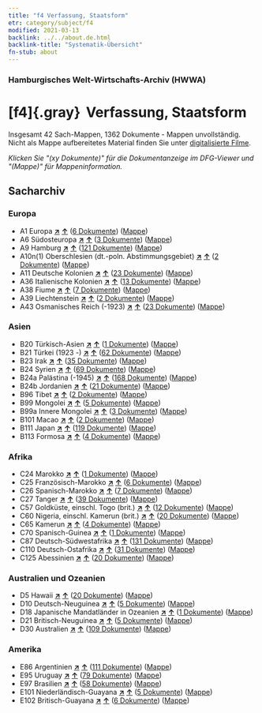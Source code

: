 ```yaml
---
title: "f4 Verfassung, Staatsform"
etr: category/subject/f4
modified: 2021-03-13
backlink: ../../about.de.html
backlink-title: "Systematik-Übersicht"
fn-stub: about
---
```


### Hamburgisches Welt-Wirtschafts-Archiv (HWWA)
# [f4]{.gray}&#8201; Verfassung, Staatsform&#160; 




Insgesamt 42 Sach-Mappen, 1362 Dokumente - Mappen unvollständig.
Nicht als Mappe aufbereitetes Material finden Sie unter [digitalisierte Filme](/film/h1_sh).

_Klicken Sie "(xy Dokumente)" für die Dokumentanzeige im DFG-Viewer und "(Mappe)" für Mappeninformation._

## Sacharchiv




### Europa

- A1 Europa [**&nearr;**](../../../geo/i/140892/about.de.html "Europa (alle Mappen)") [**&uarr;**](../../../geo/about.de.html#A1 "Ländersystematik") (<a href="https://pm20.zbw.eu/dfgview/sh/140892,144355" title="über: Europa : Verfassung, Staatsform" target="_blank">6 Dokumente</a>) ([Mappe](http://purl.org/pressemappe20/folder/sh/140892,144355))
- A6 Südosteuropa [**&nearr;**](../../../geo/i/140900/about.de.html "Südosteuropa (alle Mappen)") [**&uarr;**](../../../geo/about.de.html#A6 "Ländersystematik") (<a href="https://pm20.zbw.eu/dfgview/sh/140900,144355" title="über: Südosteuropa : Verfassung, Staatsform" target="_blank">3 Dokumente</a>) ([Mappe](http://purl.org/pressemappe20/folder/sh/140900,144355))
- A9 Hamburg [**&nearr;**](../../../geo/i/140905/about.de.html "Hamburg (alle Mappen)") [**&uarr;**](../../../geo/about.de.html#A9 "Ländersystematik") (<a href="https://pm20.zbw.eu/dfgview/sh/140905,144355" title="über: Hamburg : Verfassung, Staatsform" target="_blank">121 Dokumente</a>) ([Mappe](http://purl.org/pressemappe20/folder/sh/140905,144355))
- A10n(1) Oberschlesien (dt.-poln. Abstimmungsgebiet) [**&nearr;**](../../../geo/i/140948/about.de.html "Oberschlesien (dt.-poln. Abstimmungsgebiet) (alle Mappen)") [**&uarr;**](../../../geo/about.de.html#A10n(1) "Ländersystematik") (<a href="https://pm20.zbw.eu/dfgview/sh/140948,144355" title="über: Oberschlesien (dt.-poln. Abstimmungsgebiet) : Verfassung, Staatsform" target="_blank">2 Dokumente</a>) ([Mappe](http://purl.org/pressemappe20/folder/sh/140948,144355))
- A11 Deutsche Kolonien [**&nearr;**](../../../geo/i/140960/about.de.html "Deutsche Kolonien (alle Mappen)") [**&uarr;**](../../../geo/about.de.html#A11 "Ländersystematik") (<a href="https://pm20.zbw.eu/dfgview/sh/140960,144355" title="über: Deutsche Kolonien : Verfassung, Staatsform" target="_blank">23 Dokumente</a>) ([Mappe](http://purl.org/pressemappe20/folder/sh/140960,144355))
- A36 Italienische Kolonien [**&nearr;**](../../../geo/i/141012/about.de.html "Italienische Kolonien (alle Mappen)") [**&uarr;**](../../../geo/about.de.html#A36 "Ländersystematik") (<a href="https://pm20.zbw.eu/dfgview/sh/141012,144355" title="über: Italienische Kolonien : Verfassung, Staatsform" target="_blank">13 Dokumente</a>) ([Mappe](http://purl.org/pressemappe20/folder/sh/141012,144355))
- A38 Fiume [**&nearr;**](../../../geo/i/141014/about.de.html "Fiume (alle Mappen)") [**&uarr;**](../../../geo/about.de.html#A38 "Ländersystematik") (<a href="https://pm20.zbw.eu/dfgview/sh/141014,144355" title="über: Fiume : Verfassung, Staatsform" target="_blank">7 Dokumente</a>) ([Mappe](http://purl.org/pressemappe20/folder/sh/141014,144355))
- A39 Liechtenstein [**&nearr;**](../../../geo/i/141016/about.de.html "Liechtenstein (alle Mappen)") [**&uarr;**](../../../geo/about.de.html#A39 "Ländersystematik") (<a href="https://pm20.zbw.eu/dfgview/sh/141016,144355" title="über: Liechtenstein : Verfassung, Staatsform" target="_blank">2 Dokumente</a>) ([Mappe](http://purl.org/pressemappe20/folder/sh/141016,144355))
- A43 Osmanisches Reich (-1923) [**&nearr;**](../../../geo/i/141034/about.de.html "Osmanisches Reich (-1923) (alle Mappen)") [**&uarr;**](../../../geo/about.de.html#A43 "Ländersystematik") (<a href="https://pm20.zbw.eu/dfgview/sh/141034,144355" title="über: Osmanisches Reich (-1923) : Verfassung, Staatsform" target="_blank">23 Dokumente</a>) ([Mappe](http://purl.org/pressemappe20/folder/sh/141034,144355))

### Asien

- B20 Türkisch-Asien [**&nearr;**](../../../geo/i/141108/about.de.html "Türkisch-Asien (alle Mappen)") [**&uarr;**](../../../geo/about.de.html#B20 "Ländersystematik") (<a href="https://pm20.zbw.eu/dfgview/sh/141108,144355" title="über: Türkisch-Asien : Verfassung, Staatsform" target="_blank">1 Dokumente</a>) ([Mappe](http://purl.org/pressemappe20/folder/sh/141108,144355))
- B21 Türkei (1923 -) [**&nearr;**](../../../geo/i/141111/about.de.html "Türkei (1923 -) (alle Mappen)") [**&uarr;**](../../../geo/about.de.html#B21 "Ländersystematik") (<a href="https://pm20.zbw.eu/dfgview/sh/141111,144355" title="über: Türkei (1923 -) : Verfassung, Staatsform" target="_blank">62 Dokumente</a>) ([Mappe](http://purl.org/pressemappe20/folder/sh/141111,144355))
- B23 Irak [**&nearr;**](../../../geo/i/141113/about.de.html "Irak (alle Mappen)") [**&uarr;**](../../../geo/about.de.html#B23 "Ländersystematik") (<a href="https://pm20.zbw.eu/dfgview/sh/141113,144355" title="über: Irak : Verfassung, Staatsform" target="_blank">35 Dokumente</a>) ([Mappe](http://purl.org/pressemappe20/folder/sh/141113,144355))
- B24 Syrien [**&nearr;**](../../../geo/i/141114/about.de.html "Syrien (alle Mappen)") [**&uarr;**](../../../geo/about.de.html#B24 "Ländersystematik") (<a href="https://pm20.zbw.eu/dfgview/sh/141114,144355" title="über: Syrien : Verfassung, Staatsform" target="_blank">69 Dokumente</a>) ([Mappe](http://purl.org/pressemappe20/folder/sh/141114,144355))
- B24a Palästina (-1945) [**&nearr;**](../../../geo/i/141115/about.de.html "Palästina (-1945) (alle Mappen)") [**&uarr;**](../../../geo/about.de.html#B24a "Ländersystematik") (<a href="https://pm20.zbw.eu/dfgview/sh/141115,144355" title="über: Palästina (-1945) : Verfassung, Staatsform" target="_blank">168 Dokumente</a>) ([Mappe](http://purl.org/pressemappe20/folder/sh/141115,144355))
- B24b Jordanien [**&nearr;**](../../../geo/i/141116/about.de.html "Jordanien (alle Mappen)") [**&uarr;**](../../../geo/about.de.html#B24b "Ländersystematik") (<a href="https://pm20.zbw.eu/dfgview/sh/141116,144355" title="über: Jordanien : Verfassung, Staatsform" target="_blank">21 Dokumente</a>) ([Mappe](http://purl.org/pressemappe20/folder/sh/141116,144355))
- B96 Tibet [**&nearr;**](../../../geo/i/141259/about.de.html "Tibet (alle Mappen)") [**&uarr;**](../../../geo/about.de.html#B96 "Ländersystematik") (<a href="https://pm20.zbw.eu/dfgview/sh/141259,144355" title="über: Tibet : Verfassung, Staatsform" target="_blank">2 Dokumente</a>) ([Mappe](http://purl.org/pressemappe20/folder/sh/141259,144355))
- B99 Mongolei [**&nearr;**](../../../geo/i/141261/about.de.html "Mongolei (alle Mappen)") [**&uarr;**](../../../geo/about.de.html#B99 "Ländersystematik") (<a href="https://pm20.zbw.eu/dfgview/sh/141261,144355" title="über: Mongolei : Verfassung, Staatsform" target="_blank">5 Dokumente</a>) ([Mappe](http://purl.org/pressemappe20/folder/sh/141261,144355))
- B99a Innere Mongolei [**&nearr;**](../../../geo/i/141264/about.de.html "Innere Mongolei (alle Mappen)") [**&uarr;**](../../../geo/about.de.html#B99a "Ländersystematik") (<a href="https://pm20.zbw.eu/dfgview/sh/141264,144355" title="über: Innere Mongolei : Verfassung, Staatsform" target="_blank">3 Dokumente</a>) ([Mappe](http://purl.org/pressemappe20/folder/sh/141264,144355))
- B101 Macao [**&nearr;**](../../../geo/i/141267/about.de.html "Macao (alle Mappen)") [**&uarr;**](../../../geo/about.de.html#B101 "Ländersystematik") (<a href="https://pm20.zbw.eu/dfgview/sh/141267,144355" title="über: Macao : Verfassung, Staatsform" target="_blank">2 Dokumente</a>) ([Mappe](http://purl.org/pressemappe20/folder/sh/141267,144355))
- B111 Japan [**&nearr;**](../../../geo/i/141272/about.de.html "Japan (alle Mappen)") [**&uarr;**](../../../geo/about.de.html#B111 "Ländersystematik") (<a href="https://pm20.zbw.eu/dfgview/sh/141272,144355" title="über: Japan : Verfassung, Staatsform" target="_blank">119 Dokumente</a>) ([Mappe](http://purl.org/pressemappe20/folder/sh/141272,144355))
- B113 Formosa [**&nearr;**](../../../geo/i/141274/about.de.html "Formosa (alle Mappen)") [**&uarr;**](../../../geo/about.de.html#B113 "Ländersystematik") (<a href="https://pm20.zbw.eu/dfgview/sh/141274,144355" title="über: Formosa : Verfassung, Staatsform" target="_blank">4 Dokumente</a>) ([Mappe](http://purl.org/pressemappe20/folder/sh/141274,144355))

### Afrika

- C24 Marokko [**&nearr;**](../../../geo/i/141356/about.de.html "Marokko (alle Mappen)") [**&uarr;**](../../../geo/about.de.html#C24 "Ländersystematik") (<a href="https://pm20.zbw.eu/dfgview/sh/141356,144355" title="über: Marokko : Verfassung, Staatsform" target="_blank">1 Dokumente</a>) ([Mappe](http://purl.org/pressemappe20/folder/sh/141356,144355))
- C25 Französisch-Marokko [**&nearr;**](../../../geo/i/141358/about.de.html "Französisch-Marokko (alle Mappen)") [**&uarr;**](../../../geo/about.de.html#C25 "Ländersystematik") (<a href="https://pm20.zbw.eu/dfgview/sh/141358,144355" title="über: Französisch-Marokko : Verfassung, Staatsform" target="_blank">6 Dokumente</a>) ([Mappe](http://purl.org/pressemappe20/folder/sh/141358,144355))
- C26 Spanisch-Marokko [**&nearr;**](../../../geo/i/141359/about.de.html "Spanisch-Marokko (alle Mappen)") [**&uarr;**](../../../geo/about.de.html#C26 "Ländersystematik") (<a href="https://pm20.zbw.eu/dfgview/sh/141359,144355" title="über: Spanisch-Marokko : Verfassung, Staatsform" target="_blank">7 Dokumente</a>) ([Mappe](http://purl.org/pressemappe20/folder/sh/141359,144355))
- C27 Tanger [**&nearr;**](../../../geo/i/141360/about.de.html "Tanger (alle Mappen)") [**&uarr;**](../../../geo/about.de.html#C27 "Ländersystematik") (<a href="https://pm20.zbw.eu/dfgview/sh/141360,144355" title="über: Tanger : Verfassung, Staatsform" target="_blank">39 Dokumente</a>) ([Mappe](http://purl.org/pressemappe20/folder/sh/141360,144355))
- C57 Goldküste, einschl. Togo (brit.) [**&nearr;**](../../../geo/i/141406/about.de.html "Goldküste, einschl. Togo (brit.) (alle Mappen)") [**&uarr;**](../../../geo/about.de.html#C57 "Ländersystematik") (<a href="https://pm20.zbw.eu/dfgview/sh/141406,144355" title="über: Goldküste, einschl. Togo (brit.) : Verfassung, Staatsform" target="_blank">12 Dokumente</a>) ([Mappe](http://purl.org/pressemappe20/folder/sh/141406,144355))
- C60 Nigeria, einschl. Kamerun (brit.) [**&nearr;**](../../../geo/i/141409/about.de.html "Nigeria, einschl. Kamerun (brit.) (alle Mappen)") [**&uarr;**](../../../geo/about.de.html#C60 "Ländersystematik") (<a href="https://pm20.zbw.eu/dfgview/sh/141409,144355" title="über: Nigeria, einschl. Kamerun (brit.) : Verfassung, Staatsform" target="_blank">20 Dokumente</a>) ([Mappe](http://purl.org/pressemappe20/folder/sh/141409,144355))
- C65 Kamerun [**&nearr;**](../../../geo/i/141410/about.de.html "Kamerun (alle Mappen)") [**&uarr;**](../../../geo/about.de.html#C65 "Ländersystematik") (<a href="https://pm20.zbw.eu/dfgview/sh/141410,144355" title="über: Kamerun : Verfassung, Staatsform" target="_blank">4 Dokumente</a>) ([Mappe](http://purl.org/pressemappe20/folder/sh/141410,144355))
- C70 Spanisch-Guinea [**&nearr;**](../../../geo/i/141412/about.de.html "Spanisch-Guinea (alle Mappen)") [**&uarr;**](../../../geo/about.de.html#C70 "Ländersystematik") (<a href="https://pm20.zbw.eu/dfgview/sh/141412,144355" title="über: Spanisch-Guinea : Verfassung, Staatsform" target="_blank">1 Dokumente</a>) ([Mappe](http://purl.org/pressemappe20/folder/sh/141412,144355))
- C87 Deutsch-Südwestafrika [**&nearr;**](../../../geo/i/141450/about.de.html "Deutsch-Südwestafrika (alle Mappen)") [**&uarr;**](../../../geo/about.de.html#C87 "Ländersystematik") (<a href="https://pm20.zbw.eu/dfgview/sh/141450,144355" title="über: Deutsch-Südwestafrika : Verfassung, Staatsform" target="_blank">131 Dokumente</a>) ([Mappe](http://purl.org/pressemappe20/folder/sh/141450,144355))
- C110 Deutsch-Ostafrika [**&nearr;**](../../../geo/i/141471/about.de.html "Deutsch-Ostafrika (alle Mappen)") [**&uarr;**](../../../geo/about.de.html#C110 "Ländersystematik") (<a href="https://pm20.zbw.eu/dfgview/sh/141471,144355" title="über: Deutsch-Ostafrika : Verfassung, Staatsform" target="_blank">31 Dokumente</a>) ([Mappe](http://purl.org/pressemappe20/folder/sh/141471,144355))
- C125 Abessinien [**&nearr;**](../../../geo/i/141482/about.de.html "Abessinien (alle Mappen)") [**&uarr;**](../../../geo/about.de.html#C125 "Ländersystematik") (<a href="https://pm20.zbw.eu/dfgview/sh/141482,144355" title="über: Abessinien : Verfassung, Staatsform" target="_blank">20 Dokumente</a>) ([Mappe](http://purl.org/pressemappe20/folder/sh/141482,144355))

### Australien und Ozeanien

- D5 Hawaii [**&nearr;**](../../../geo/i/141595/about.de.html "Hawaii (alle Mappen)") [**&uarr;**](../../../geo/about.de.html#D5 "Ländersystematik") (<a href="https://pm20.zbw.eu/dfgview/sh/141595,144355" title="über: Hawaii : Verfassung, Staatsform" target="_blank">20 Dokumente</a>) ([Mappe](http://purl.org/pressemappe20/folder/sh/141595,144355))
- D10 Deutsch-Neuguinea [**&nearr;**](../../../geo/i/141601/about.de.html "Deutsch-Neuguinea (alle Mappen)") [**&uarr;**](../../../geo/about.de.html#D10 "Ländersystematik") (<a href="https://pm20.zbw.eu/dfgview/sh/141601,144355" title="über: Deutsch-Neuguinea : Verfassung, Staatsform" target="_blank">5 Dokumente</a>) ([Mappe](http://purl.org/pressemappe20/folder/sh/141601,144355))
- D18 Japanische Mandatländer in Ozeanien [**&nearr;**](../../../geo/i/141618/about.de.html "Japanische Mandatländer in Ozeanien (alle Mappen)") [**&uarr;**](../../../geo/about.de.html#D18 "Ländersystematik") (<a href="https://pm20.zbw.eu/dfgview/sh/141618,144355" title="über: Japanische Mandatländer in Ozeanien : Verfassung, Staatsform" target="_blank">1 Dokumente</a>) ([Mappe](http://purl.org/pressemappe20/folder/sh/141618,144355))
- D21 Britisch-Neuguinea [**&nearr;**](../../../geo/i/141620/about.de.html "Britisch-Neuguinea (alle Mappen)") [**&uarr;**](../../../geo/about.de.html#D21 "Ländersystematik") (<a href="https://pm20.zbw.eu/dfgview/sh/141620,144355" title="über: Britisch-Neuguinea : Verfassung, Staatsform" target="_blank">5 Dokumente</a>) ([Mappe](http://purl.org/pressemappe20/folder/sh/141620,144355))
- D30 Australien [**&nearr;**](../../../geo/i/141621/about.de.html "Australien (alle Mappen)") [**&uarr;**](../../../geo/about.de.html#D30 "Ländersystematik") (<a href="https://pm20.zbw.eu/dfgview/sh/141621,144355" title="über: Australien : Verfassung, Staatsform" target="_blank">109 Dokumente</a>) ([Mappe](http://purl.org/pressemappe20/folder/sh/141621,144355))

### Amerika

- E86 Argentinien [**&nearr;**](../../../geo/i/141692/about.de.html "Argentinien (alle Mappen)") [**&uarr;**](../../../geo/about.de.html#E86 "Ländersystematik") (<a href="https://pm20.zbw.eu/dfgview/sh/141692,144355" title="über: Argentinien : Verfassung, Staatsform" target="_blank">111 Dokumente</a>) ([Mappe](http://purl.org/pressemappe20/folder/sh/141692,144355))
- E95 Uruguay [**&nearr;**](../../../geo/i/141695/about.de.html "Uruguay (alle Mappen)") [**&uarr;**](../../../geo/about.de.html#E95 "Ländersystematik") (<a href="https://pm20.zbw.eu/dfgview/sh/141695,144355" title="über: Uruguay : Verfassung, Staatsform" target="_blank">79 Dokumente</a>) ([Mappe](http://purl.org/pressemappe20/folder/sh/141695,144355))
- E97 Brasilien [**&nearr;**](../../../geo/i/141697/about.de.html "Brasilien (alle Mappen)") [**&uarr;**](../../../geo/about.de.html#E97 "Ländersystematik") (<a href="https://pm20.zbw.eu/dfgview/sh/141697,144355" title="über: Brasilien : Verfassung, Staatsform" target="_blank">58 Dokumente</a>) ([Mappe](http://purl.org/pressemappe20/folder/sh/141697,144355))
- E101 Niederländisch-Guayana [**&nearr;**](../../../geo/i/141699/about.de.html "Niederländisch-Guayana (alle Mappen)") [**&uarr;**](../../../geo/about.de.html#E101 "Ländersystematik") (<a href="https://pm20.zbw.eu/dfgview/sh/141699,144355" title="über: Niederländisch-Guayana : Verfassung, Staatsform" target="_blank">5 Dokumente</a>) ([Mappe](http://purl.org/pressemappe20/folder/sh/141699,144355))
- E102 Britisch-Guayana [**&nearr;**](../../../geo/i/141700/about.de.html "Britisch-Guayana (alle Mappen)") [**&uarr;**](../../../geo/about.de.html#E102 "Ländersystematik") (<a href="https://pm20.zbw.eu/dfgview/sh/141700,144355" title="über: Britisch-Guayana : Verfassung, Staatsform" target="_blank">6 Dokumente</a>) ([Mappe](http://purl.org/pressemappe20/folder/sh/141700,144355))


